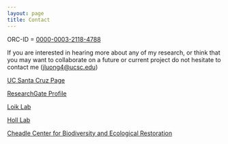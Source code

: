 ```yaml
---
layout: page
title: Contact
---
```


ORC-ID = [0000-0003-2118-4788](https://orcid.org/0000-0003-2118-4788)

If you are interested in hearing more about any of my research, or think that you may want to collaborate on a future or current project do not hesitate to contact me ([jluong4@ucsc.edu](mailto:jluong4@ucsc.edu))

[UC Santa Cruz Page](https://campusdirectory.ucsc.edu/cd_detail?uid=jluong4)

[ResearchGate Profile](https://www.researchgate.net/profile/Justin_Luong)

[Loik Lab](http://www.theloiklaboratory.net)

[Holl Lab](http://www.holl-lab.com/store/c1/Featured_Products.html)

[Cheadle Center for Biodiversity and Ecological Restoration](https://www.ccber.ucsb.edu/)
